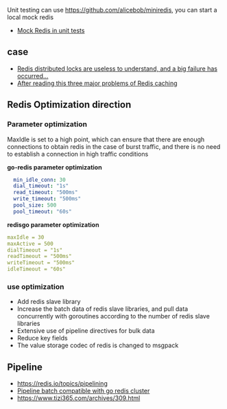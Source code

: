 
Unit testing can use https://github.com/alicebob/miniredis, you can start a local mock redis

- [Mock Redis in unit tests](https://medium.com/@elliotchance/mocking-redis-in-unit-tests-in-go-28aff285b98)

## case

- [Redis distributed locks are useless to understand, and a big failure has occurred...](https://mp.weixin.qq.com/s/BO-gly5iGLVmuG5B_FIpoQ)
- [After reading this three major problems of Redis caching](https://mp.weixin.qq.com/s/HjzwefprYSGraU1aJcJ25g)

## Redis Optimization direction

### Parameter optimization

MaxIdle is set to a high point, which can ensure that there are enough connections to obtain redis in the case of burst
traffic, and there is no need to establish a connection in high traffic conditions

**go-redis parameter optimization**

```yaml
  min_idle_conn: 30               
  dial_timeout: "1s"
  read_timeout: "500ms"
  write_timeout: "500ms"
  pool_size: 500
  pool_timeout: "60s"
```

**redisgo parameter optimization**

```yaml
maxIdle = 30
maxActive = 500
dialTimeout = "1s"
readTimeout = "500ms"
writeTimeout = "500ms"
idleTimeout = "60s"
```

### use optimization

- Add redis slave library
- Increase the batch data of redis slave libraries, and pull data concurrently with goroutines according to the number 
  of redis slave libraries
- Extensive use of pipeline directives for bulk data
- Reduce key fields
- The value storage codec of redis is changed to msgpack

## Pipeline
- https://redis.io/topics/pipelining
- [Pipeline batch compatible with go redis cluster](http://xiaorui.cc/archives/5557)
- https://www.tizi365.com/archives/309.html